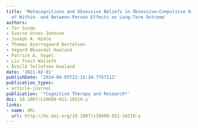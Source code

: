```yaml
---
title: 'Metacognitions and Obsessive Beliefs in Obsessive–Compulsive Disorder: A Study
  of Within- and Between-Person Effects on Long-Term Outcome'
authors:
- Tor Sunde
- Sverre Urnes Johnson
- Joseph A. Himle
- Thomas Bjerregaard Bertelsen
- Vegard Øksendal Haaland
- Patrick A. Vogel
- Liv Tveit Walseth
- Åshild Tellefsen Haaland
date: '2021-02-01'
publishDate: '2024-06-05T21:15:34.776711Z'
publication_types:
- article-journal
publication: '*Cognitive Therapy and Research*'
doi: 10.1007/s10608-021-10210-y
links:
- name: URL
  url: http://dx.doi.org/10.1007/s10608-021-10210-y
---
```

